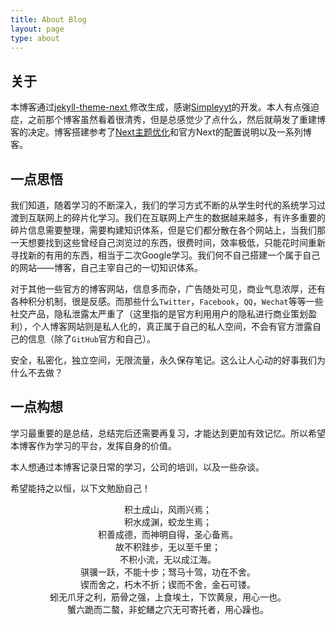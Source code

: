 ```yaml
---
title: About Blog
layout: page
type: about
---
```


## 关于

本博客通过[jekyll-theme-next ](https://github.com/Simpleyyt/jekyll-theme-next)修改生成，感谢[Simpleyyt](https://github.com/Simpleyyt)的开发。本人有点强迫症，之前那个博客虽然看着很清秀，但是总感觉少了点什么，然后就萌发了重建博客的决定。博客搭建参考了[Next主题优化](https://zhuanlan.zhihu.com/p/30836436)和官方Next的配置说明以及一系列博客。


## 一点思悟

我们知道，随着学习的不断深入，我们的学习方式不断的从学生时代的系统学习过渡到互联网上的碎片化学习。我们在互联网上产生的数据越来越多，有许多重要的碎片信息需要整理，需要构建知识体系，但是它们都分散在各个网站上，当我们那一天想要找到这些曾经自己浏览过的东西，很费时间，效率极低，只能花时间重新寻找新的有用的东西，相当于二次Google学习。我们何不自己搭建一个属于自己的网站——博客，自己主宰自己的一切知识体系。

对于其他一些官方的博客网站，信息多而杂，广告随处可见，商业气息浓厚，还有各种积分机制，很是反感。而那些什么`Twitter`，`Facebook`，`QQ`，`Wechat`等等一些社交产品，隐私泄露太严重了（这里指的是官方利用用户的隐私进行商业策划盈利），个人博客网站则是私人化的，真正属于自己的私人空间，不会有官方泄露自己的信息（除了`GitHub`官方和自己）。

安全，私密化，独立空间，无限流量，永久保存笔记。这么让人心动的好事我们为什么不去做？


## 一点构想

学习最重要的是总结，总结完后还需要再复习，才能达到更加有效记忆。所以希望本博客作为学习的平台，发挥自身的价值。

本人想通过本博客记录日常的学习，公司的培训，以及一些杂谈。

希望能持之以恒，以下文勉励自己！

 
 
<center>积土成山，风雨兴焉；</center>
<center>积水成渊，蛟龙生焉；</center>
<center>积善成德，而神明自得，圣心备焉。</center>
<center>故不积跬步，无以至千里；</center>
<center>不积小流，无以成江海。</center>
<center>骐骥一跃，不能十步；驽马十驾，功在不舍。</center>
<center>锲而舍之，朽木不折；锲而不舍，金石可镂。</center>
<center>蚓无爪牙之利，筋骨之强，上食埃土，下饮黄泉，用心一也。</center>
<center>蟹六跪而二螯，非蛇鳝之穴无可寄托者，用心躁也。</center>
